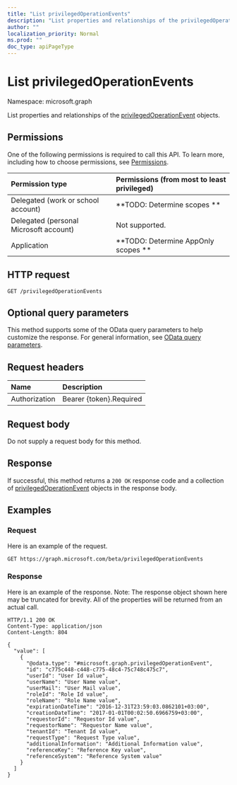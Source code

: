 ```yaml
---
title: "List privilegedOperationEvents"
description: "List properties and relationships of the privilegedOperationEvent objects."
author: ""
localization_priority: Normal
ms.prod: ""
doc_type: apiPageType
---
```


# List privilegedOperationEvents

Namespace: microsoft.graph

List properties and relationships of the [privilegedOperationEvent](../resources/privilegedoperationevent.md) objects.

## Permissions
One of the following permissions is required to call this API. To learn more, including how to choose permissions, see [Permissions](/concepts/permissions-reference.md).

|Permission type|Permissions (from most to least privileged)|
|:---|:---|
|Delegated (work or school account)|**TODO: Determine scopes **|
|Delegated (personal Microsoft account)|Not supported.|
|Application|**TODO: Determine AppOnly scopes **|

## HTTP request
<!-- {
  "blockType": "ignored"
}
-->
``` http
GET /privilegedOperationEvents
```

## Optional query parameters
This method supports some of the OData query parameters to help customize the response. For general information, see [OData query parameters](/graph/query-parameters).

## Request headers
|Name|Description|
|:---|:---|
|Authorization|Bearer {token}.Required|

## Request body
Do not supply a request body for this method.

## Response
If successful, this method returns a `200 OK` response code and a collection of [privilegedOperationEvent](../resources/privilegedoperationevent.md) objects in the response body.

## Examples

### Request
Here is an example of the request.
<!-- {
  "blockType": "request",
  "name": "get_privilegedoperationevent"
}
-->
``` http
GET https://graph.microsoft.com/beta/privilegedOperationEvents
```

### Response
Here is an example of the response. Note: The response object shown here may be truncated for brevity. All of the properties will be returned from an actual call.
<!-- {
  "blockType": "response",
  "truncated": true,
  "@odata.type": "collection(microsoft.graph.privilegedoperationevent)"
}
-->
``` http
HTTP/1.1 200 OK
Content-Type: application/json
Content-Length: 804

{
  "value": [
    {
      "@odata.type": "#microsoft.graph.privilegedOperationEvent",
      "id": "c775c448-c448-c775-48c4-75c748c475c7",
      "userId": "User Id value",
      "userName": "User Name value",
      "userMail": "User Mail value",
      "roleId": "Role Id value",
      "roleName": "Role Name value",
      "expirationDateTime": "2016-12-31T23:59:03.0862101+03:00",
      "creationDateTime": "2017-01-01T00:02:50.6966759+03:00",
      "requestorId": "Requestor Id value",
      "requestorName": "Requestor Name value",
      "tenantId": "Tenant Id value",
      "requestType": "Request Type value",
      "additionalInformation": "Additional Information value",
      "referenceKey": "Reference Key value",
      "referenceSystem": "Reference System value"
    }
  ]
}
```

